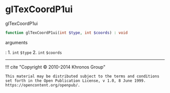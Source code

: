 # glTexCoordP1ui
glTexCoordP1ui

```php
function glTexCoordP1ui(int $type, int $coords) : void
```



arguments

:    1. `int` `$type` 
    2. `int` `$coords` 



---
     

!!! cite "Copyright © 2010-2014 Khronos Group"

    This material may be distributed subject to the terms and conditions set forth in the Open Publication License, v 1.0, 8 June 1999. https://opencontent.org/openpub/.